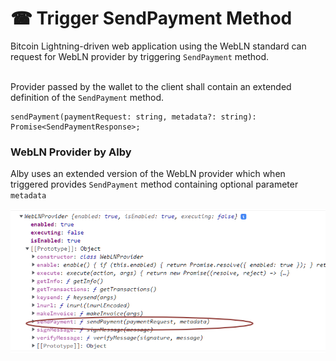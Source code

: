 # ☎ Trigger SendPayment Method

Bitcoin Lightning-driven web application using the WebLN standard can request for WebLN provider by triggering `SendPayment` method.

\
Provider passed by the wallet to the client shall contain an extended definition of the `SendPayment` method.

```
sendPayment(paymentRequest: string, metadata?: string): Promise<SendPaymentResponse>;
```

### WebLN Provider by Alby&#x20;

Alby uses an extended version of the WebLN provider which when triggered provides `SendPayment` method containing optional parameter `metadata`

![WebLN provider attached by wallets after the implementation of this spec](../.gitbook/assets/image.png)
